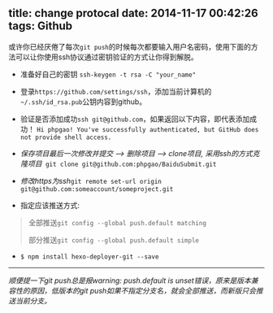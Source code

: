 title: change protocal
date: 2014-11-17 00:42:26
tags: Github
---
或许你已经厌倦了每次`git push`的时候每次都要输入用户名密码，使用下面的方法可以让你使用ssh协议通过密钥验证的方式让你得到解脱。


* 准备好自己的密钥
`ssh-keygen -t rsa -C "your_name"`

* 登录`https://github.com/settings/ssh`，添加当前计算机的`~/.ssh/id_rsa.pub`公钥内容到github。

* 验证是否添加成功`ssh git@github.com`，如果返回以下内容，即代表添加成功！
`
Hi phpgao! You've successfully authenticated, but GitHub does not provide shell access.
`
* *保存项目最后一次修改并提交 --> 删除项目 --> clone项目,
采用ssh的方式克隆项目*`
git clone git@github.com:phpgao/BaiduSubmit.git`
* *修改https为ssh*`git remote set-url origin git@github.com:someaccount/someproject.git`

* 指定应该推送方式:
 > 
 >全部推送`git config --global push.default matching`
 >
 >部分推送`git config --global push.default simple`
 >
* `$ npm install hexo-deployer-git --save`
---
*顺便提一下git push总是报warning: push.default is unset错误，原来是版本兼容性的原因，低版本的git push如果不指定分支名，就会全部推送，而新版只会推送当前分支。*